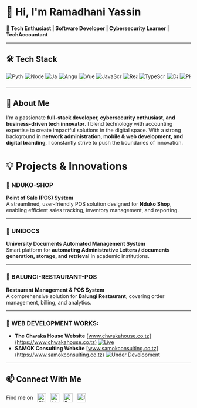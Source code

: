 # 👋 Hi, I'm Ramadhani Yassin

🚀 **Tech Enthusiast | Software Developer | Cybersecurity Learner | TechAccountant**

---
## 🛠️ Tech Stack
<div style="display: flex; overflow-x: auto; white-space: nowrap; gap: 0.3rem; padding-bottom: 0.5rem;">
  <a href="https://github.com/Ramadhani-Yassin" style="text-decoration: none;">
    <img src="https://img.shields.io/badge/Python-3776AB?style=for-the-badge&logo=python&logoColor=white" alt="Python">
  </a>
  <a href="https://github.com/Ramadhani-Yassin" style="text-decoration: none;">
    <img src="https://img.shields.io/badge/Node.js-339933?style=for-the-badge&logo=nodedotjs&logoColor=white" alt="Node.js">
  </a>
  <a href="https://github.com/Ramadhani-Yassin" style="text-decoration: none;">
    <img src="https://img.shields.io/badge/Java-007396?style=for-the-badge&logo=java&logoColor=white" alt="Java">
  </a>
  <a href="https://github.com/Ramadhani-Yassin" style="text-decoration: none;">
    <img src="https://img.shields.io/badge/Angular-DD0031?style=for-the-badge&logo=angular&logoColor=white" alt="Angular">
  </a>
  <a href="https://github.com/Ramadhani-Yassin" style="text-decoration: none;">
    <img src="https://img.shields.io/badge/Vue.js-4FC08D?style=for-the-badge&logo=vuedotjs&logoColor=white" alt="Vue.js">
  </a>
  <a href="https://github.com/Ramadhani-Yassin" style="text-decoration: none;">
    <img src="https://img.shields.io/badge/JavaScript-F7DF1E?style=for-the-badge&logo=javascript&logoColor=black" alt="JavaScript">
  </a>
  <a href="https://github.com/Ramadhani-Yassin" style="text-decoration: none;">
    <img src="https://img.shields.io/badge/React-61DAFB?style=for-the-badge&logo=react&logoColor=black" alt="React">
  </a>
  <a href="https://github.com/Ramadhani-Yassin" style="text-decoration: none;">
    <img src="https://img.shields.io/badge/TypeScript-3178C6?style=for-the-badge&logo=typescript&logoColor=white" alt="TypeScript">
  </a>
  <a href="https://github.com/Ramadhani-Yassin" style="text-decoration: none;">
    <img src="https://img.shields.io/badge/Dart-0175C2?style=for-the-badge&logo=dart&logoColor=white" alt="Dart">
  </a>
  <a href="https://github.com/Ramadhani-Yassin" style="text-decoration: none;">
    <img src="https://img.shields.io/badge/PHP-777BB4?style=for-the-badge&logo=php&logoColor=white" alt="PHP">
  </a>
</div>

---

## 👀 About Me
I'm a passionate **full-stack developer, cybersecurity enthusiast, and business-driven tech innovator**. I blend technology with accounting expertise to create impactful solutions in the digital space. With a strong background in **network administration, mobile & web development, and digital branding**, I constantly strive to push the boundaries of innovation.

# **💡 Projects & Innovations**  

### **📌 NDUKO-SHOP**  
**Point of Sale (POS) System**  
A streamlined, user-friendly POS solution designed for **Nduko Shop**, enabling efficient sales tracking, inventory management, and reporting.  
 
---  

### **📌 UNIDOCS**  
**University Documents Automated Management System**  
Smart platform for **automating Administrative Letters / documents generation, storage, and retrieval** in academic institutions.  

---  

### **📌 BALUNGI-RESTAURANT-POS**  
**Restaurant Management & POS System**  
A comprehensive solution for **Balungi Restaurant**, covering order management, billing, and analytics.  

---

### **📌 WEB DEVELOPMENT WORKS:**  
- **The Chwaka House Website** [www.chwakahouse.co.tz](https://www.chwakahouse.co.tz) [![Live](https://img.shields.io/badge/Status-Live-brightgreen)](https://www.chwakahouse.co.tz) 
- **SAMOK Consulting Website** [www.samokconsulting.co.tz](https://www.samokconsulting.co.tz) [![Under Development](https://img.shields.io/badge/Status-Under_Development-orange)](https://www.samokconsulting.co.tz)

---  

## 📫 Connect With Me
<div style="display: flex; gap: 12px; align-items: center;">
  <span>Find me on</span>
  <a href="https://github.com/Ramadhani-Yassin" target="_blank" style="text-decoration: none;">
    <img src="https://img.icons8.com/ios-glyphs/30/000000/github.png" alt="GitHub" width="24" height="24">
  </a>
  <a href="https://www.linkedin.com/in/ramadhani-yassin-ramadhani/" target="_blank" style="text-decoration: none;">
    <img src="https://img.icons8.com/ios-glyphs/30/000000/linkedin.png" alt="LinkedIn" width="24" height="24">
  </a>
  <a href="mailto:yasynramah@gmail.com" style="text-decoration: none;">
    <img src="https://img.icons8.com/ios-glyphs/30/000000/email.png" alt="Email" width="24" height="24">
  </a>
  <a href="https://www.instagram.com/rm_tech.tz/" target="_blank" style="text-decoration: none;">
    <img src="https://img.icons8.com/ios-glyphs/30/000000/instagram-new.png" alt="Instagram" width="24" height="24">
  </a>
</div>
   

